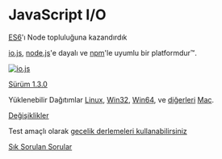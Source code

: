 # JavaScript I/O

[ES6](es6.html)'ı Node topluluğuna kazandırdık

[io.js](https://github.com/iojs/io.js), [node.js](https://nodejs.org/)'e dayalı  ve [npm](https://www.npmjs.org/)'le uyumlu bir platformdur&#8482;.

[![io.js](../images/1.0.0.png)](https://iojs.org/dist/v1.3.0/)

[Sürüm 1.3.0](https://iojs.org/dist/v1.3.0/)

Yüklenebilir Dağıtımlar
[Linux](https://iojs.org/dist/v1.3.0/iojs-v1.3.0-linux-x64.tar.xz),
[Win32](https://iojs.org/dist/v1.3.0/iojs-v1.3.0-x86.msi), [Win64](https://iojs.org/dist/v1.3.0/iojs-v1.3.0-x64.msi),
ve [diğerleri](https://iojs.org/dist/v1.3.0/)
[Mac](https://iojs.org/dist/v1.3.0/iojs-v1.3.0.pkg).


[Değişiklikler](https://github.com/iojs/io.js/blob/v1.x/CHANGELOG.md)

Test amaçlı olarak [gecelik derlemeleri kullanabilirsiniz](https://iojs.org/download/nightly/)

[Sık Sorulan Sorular](/faq.html)
